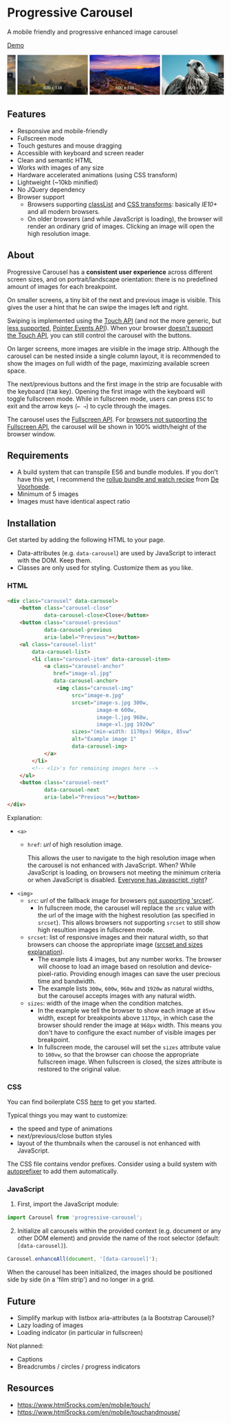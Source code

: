 # Progressive Carousel

A mobile friendly and progressive enhanced image carousel

[Demo](http://www.reinout.com/progressive-carousel)

![Screenshot](/screenshot.jpg?raw=true)

## Features

* Responsive and mobile-friendly
* Fullscreen mode
* Touch gestures and mouse dragging
* Accessible with keyboard and screen reader
* Clean and semantic HTML
* Works with images of any size
* Hardware accelerated animations (using CSS transform)
* Lightweight (~10kb minified)
* No JQuery dependency
* Browser support
  * Browsers supporting [classList](http://caniuse.com/#feat=classlist) and [CSS transforms](http://caniuse.com/#feat=css-transitions): basically *IE10+* and all modern browsers.
  * On older browsers (and while JavaScript is loading), the browser will render an ordinary grid of images. Clicking an image will open the high resolution image.

## About

Progressive Carousel has a **consistent user experience** across different screen sizes, and on portrait/landscape orientation: there is no predefined amount of images for each breakpoint. 

On smaller screens, a tiny bit of the next and previous image is visible. This gives the user a hint that he can swipe the images left and right. 

Swiping is implemented using the [Touch API](https://developer.mozilla.org/en-US/docs/Web/API/Touch_events) (and not the more generic, but [less supported](http://caniuse.com/#feat=pointer), [Pointer Events API](https://developer.mozilla.org/en-US/docs/Web/API/Pointer_events)). When your browser [doesn't support the Touch API](http://caniuse.com/#feat=touch), you can still control the carousel with the buttons.

On larger screens, more images are visible in the image strip. Although the carousel can be nested inside a single column layout, it is recommended to show the images on full width of the page, maximizing available screen space.

The next/previous buttons and the first image in the strip are focusable with the keyboard (`TAB` key). Opening the first image with the keyboard will toggle fullscreen mode. While in fullscreen mode, users can press `ESC` to exit and the arrow keys (`← →`) to cycle through the images.

The carousel uses the [Fullscreen API](https://developer.mozilla.org/en-US/docs/Web/API/Fullscreen_API). For [browsers not supporting the Fullscreen API](http://caniuse.com/#feat=fullscreen), the carousel will be shown in 100% width/height of the browser window.
   
## Requirements

* A build system that can transpile ES6 and bundle modules. If you don't have this yet, I recommend the [rollup bundle and watch recipe](https://github.com/voorhoede/front-end-tooling-recipes/tree/master/rollup-bundle-and-watch) from [De Voorhoede](https://www.voorhoede.nl). 
* Minimum of 5 images 
* Images must have identical aspect ratio

## Installation

Get started by adding the following HTML to your page. 

* Data-attributes (e.g. `data-carousel`) are used by JavaScript to interact with the DOM. Keep them.
* Classes are only used for styling. Customize them as you like.

### HTML

```html
<div class="carousel" data-carousel>
    <button class="carousel-close" 
            data-carousel-close>Close</button>
    <button class="carousel-previous" 
            data-carousel-previous
            aria-label="Previous"></button>
    <ul class="carousel-list" 
        data-carousel-list>
        <li class="carousel-item" data-carousel-item>
            <a class="carousel-anchor" 
               href="image-xl.jpg"
               data-carousel-anchor>
                <img class="carousel-img" 
                     src="image-m.jpg"
                     srcset="image-s.jpg 300w,
                             image-m 600w,
                             image-l.jpg 968w,
                             image-xl.jpg 1920w"
                     sizes="(min-width: 1170px) 968px, 85vw"
                     alt="Example image 1"
                     data-carousel-img>
            </a>
        </li>
        <!-- <li>'s for remaining images here -->
    </ul>
    <button class="carousel-next"
            data-carousel-next 
            aria-label="Previous"></button>
</div>
```
Explanation:

* `<a>`
  * `href`: _url_ of high resolution image.
  
     This allows the user to navigate to the high resolution image when the carousel is not enhanced with JavaScript. When? While JavaScript is loading, on browsers not meeting the minimum criteria or when JavaScript is disabled. [Everyone has Javascript, right](https://kryogenix.org/code/browser/everyonehasjs.html)? 
* `<img>`
  *  `src`: _url_ of the fallback image for browsers [not supporting 'srcset'](http://caniuse.com/#feat=srcset).
     * In fullscreen mode, the carousel will replace the `src` value with the url of the image with the highest resolution (as specified in `srcset`). This allows browsers not supporting `srcset` to still show high resultion images in fullscreen mode. 
  *  `srcset`: list of responsive images and their natural width, so that browsers can choose the appropriate image ([srcset and sizes explanation](https://jakearchibald.com/2015/anatomy-of-responsive-images/#varying-size-and-density)). 
      * The example lists 4 images, but any number works. The browser will choose to load an image based on resolution and device-pixel-ratio. Providing enough images can save the user precious time and bandwidth.
      * The example lists `300w`, `600w`, `968w` and `1920w` as natural widths, but the carousel accepts images with any natural width.     
  *  `sizes`: width of the image when the condition matches.
      * In the example we tell the browser to show each image at `85vw` width, except for breakpoints above `1170px`, in which case the browser should render the image at `968px` width. This means you don't have to configure the exact number of visible images per breakpoint.      
      * In fullscreen mode, the carousel will set the `sizes` attribute value to `100vw`, so that the browser can choose the appropriate fullscreen image. When fullscreen is closed, the sizes attribute is restored to the original value.

### CSS

You can find boilerplate CSS [here](./src/index.css) to get you started. 

Typical things you may want to customize:

- the speed and type of animations
- next/previous/close button styles
- layout of the thumbnails when the carousel is not enhanced with JavaScript.

The CSS file contains vendor prefixes. Consider using a build system with [autoprefixer](https://github.com/postcss/autoprefixer) to add them automatically. 

### JavaScript

1. First, import the JavaScript module:

```javascript
import Carousel from 'progressive-carousel';
```
2. Initialize all carousels within the provided context (e.g. document or any other DOM element) and provide the name of the root selector (default: `[data-carousel]`).

```javascript
Carousel.enhanceAll(document, '[data-carousel]');
```

When the carousel has been initialized, the images should be positioned side by side (in a 'film strip') and no longer in a grid.

## Future

- Simplify markup with listbox aria-attributes (a la Bootstrap Carousel)?
- Lazy loading of images
- Loading indicator (in particular in fullscreen)

Not planned:

- Captions
- Breadcrumbs / circles / progress indicators

## Resources

- https://www.html5rocks.com/en/mobile/touch/
- https://www.html5rocks.com/en/mobile/touchandmouse/

